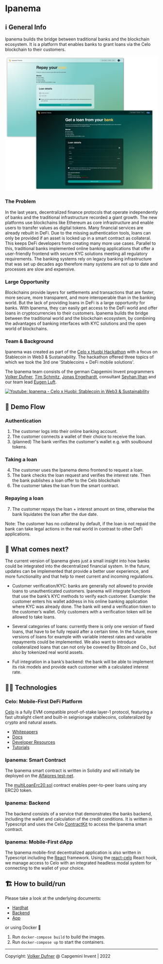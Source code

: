 # Ipanema

## ℹ️ General Info
Ipanema builds the bridge between traditional banks and the blockchain ecosystem. It is a platform that enables banks to grant loans via the Celo blockchain to their customers.

![Ipanema](demo/Ipanema.png)

### The Problem
In the last years, decentralized finance protocols that operate independently of banks and the traditional infrastructure recorded a giant growth. The new platforms use blockchains like Ethereum as core infrastructure and enable users to transfer values as digital tokens. Many financial services are already rebuilt in DeFi. Due to the missing authentication tools, loans can only be provided if an asset is locked up in a smart contract as collateral. This keeps DeFi developers from creating many more use cases. 
Parallel to this, traditional banks implemented online banking applications that offer a user-friendly frontend with secure KYC solutions meeting all regulatory requirements. The banking systems rely on legacy banking infrastructure that was set up decades ago therefore many systems are not up to date and processes are slow and expensive. 

### Large Opportunity
Blockchains provide layers for settlements and transactions that are faster, more secure, more transparent, and more interoperable than in the banking world. But the lack of providing loans in DeFi is a large opportunity for banks. With Ipanema, they can easily get access to the DeFi world and offer loans in cryptocurrencies to their customers. Ipanema builds the bridge between the traditional world and the blockchain ecosystem, by combining the advantages of banking interfaces with KYC solutions and the open world of blockchains. 

### Team & Background
Ipanema was created as part of the [Celo x Huobi Hackathon](https://celohuobihack.com/) with a focus on Stablecoin in Web3 &amp; Sustainability. The hackathon offered three topics of which we took the 3rd one 'Stablecoins + DeFi mobile solutions'. 

The Ipanema team consists of the german Capgemini Invent programmers [Volker Dufner](https://github.com/dFohlen), [Tim Schmitz](https://github.com/0x0tim), [Jonas Engelhardt](https://github.com/joengelh), consultant [Seyhan Ilhan](https://github.com/seyhdervis) and our team lead [Eugen Luft](https://github.com/0x0tim). 

[![Youtube: Ipanema - Celo x Huobi: Stablecoin in Web3 & Sustainability](http://img.youtube.com/vi/0tGJYdqTGI0/0.jpg)](https://www.youtube.com/watch?v=0tGJYdqTGI0 "Ipanema - Celo x Huobi: Stablecoin in Web3 & Sustainability")

## 🔄 Demo Flow

### Authentication
1. The customer logs into their online banking account.
2. The customer connects a wallet of their choice to receive the loan.
3. (planned) The bank verifies the customer's wallet e.g. with soulbound tokens.

### Taking a loan
4. The customer uses the Ipanema demo frontend to request a loan.
5. The bank checks the loan request and verifies the interest rate. Then the bank publishes a loan offer to the Celo blockchain
6. The customer takes the loan from the smart contract.

### Repaying a loan
7. The customer repays the loan + interest amount on time, otherwise the bank liquidates the loan after the due date.

Note: The customer has no collateral by default, if the loan is not repaid the bank can take legal actions in the real world in contrast to other DeFi applications. 

## 📣 What comes next?
The current version of Ipanema gives just a small insight into how banks could be integrated into the decentralized financial system. 
In the future, updates can be implemented that provide a better user experience, and more functionality and that help to meet current and incoming regulations. 

- Customer verification/KYC: banks are generally not allowed to provide loans to unauthenticated customers. Ipanema will integrate functions that use the bank’s KYC methods to verify each customer. Example: the customer enters his wallet address in his online banking application where KYC was already done. The bank will send a verification token to the customer’s wallet. Only customers with a verification token will be allowed to take loans. 

- Several categories of loans: currently there is only one version of fixed loans, that have to be fully repaid after a certain time. In the future, more versions of loans for example with variable interest rates and variable repayments could be implemented. We also want to introduce collateralized loans that can not only be covered by Bitcoin and Co., but also by tokenized real world assets.

- Full integration in a bank’s backend: the bank will be able to implement its risk models and provide each customer with a calculated interest rate.  

## 🧑‍💻 Technologies

### Celo: Mobile-First DeFi Platform

[Celo](https://celo.org/) is a fully EVM compatible proof-of-stake layer-1 protocol, featuring a fast ultralight client and built-in seigniorage stablecoins, collateralized by crypto and natural assets.

- [Whitepapers](https://celo.org/papers)
- [Docs](https://docs.celo.org/)
- [Developer Resources](https://celo.org/developers)
- [Tutorials](https://docs.celo.org/blog)

### Ipanema: Smart Contract
The Ipanema smart contract is written in Solidity and will initially be deployed on the [Alfajores test-net](https://docs.celo.org/getting-started/alfajores-testnet).

The [multiLoanErc20.sol](packages/hardhat/contracts/multiLoanErc20.sol) contract enables peer-to-peer loans using any ERC20 token.

### Ipanema: Backend
The backend consists of a service that demonstrates the banks backend, including the wallet and calculation of the credit conditions. It is written in Typescript and uses the Celo [ContractKit](https://github.com/celo-org/celo-monorepo/tree/master/packages/sdk/contractkit) to access the Ipanema smart contract.

### Ipanema: Mobile-First dApp
The Ipanema mobile-first decentralized application is also written in Typescript including the [React](https://reactjs.org/) framework. Using the [react-celo](https://github.com/celo-org/react-celo) React hook, we manage access to Celo with an integrated headless modal system for connecting to the wallet of your choice.

## 🏗️ How to build/run

Please take a look at the underlying documents:

- [Hardhat](packages/hardhat)
- [Backend](packages/backend)
- [App](packages/app)

or using Docker 🐳

1. Run `docker-compose build` to build the images.
2. Run `docker-compose up` to start the containers.

--- 
Copyright: [Volker Dufner](https://github.com/dFohlen) @ Capgemini Invent | 2022
